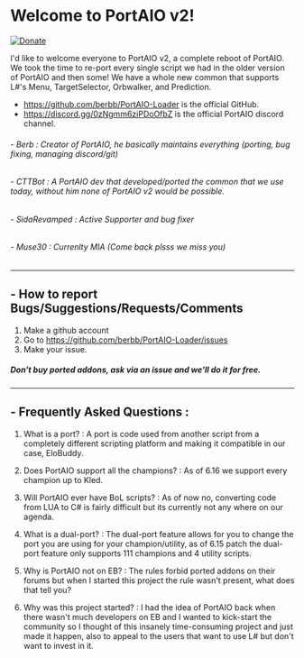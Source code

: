 # Welcome to PortAIO v2!

[![Donate](https://img.shields.io/badge/Donate-PayPal-green.svg)](https://www.paypal.com/cgi-bin/webscr?cmd=_s-xclick&hosted_button_id=DZSQBFWWV9WEN)

I'd like to welcome everyone to PortAIO v2, a complete reboot of PortAIO. We took the time to re-port every single script we had in the older version of PortAIO and then some! We have a whole new common that supports L#'s Menu, TargetSelector, Orbwalker, and Prediction.

- https://github.com/berbb/PortAIO-Loader is the official GitHub.
- https://discord.gg/0zNgmm6ziPDoOfbZ is the official PortAIO discord channel.

###### - Berb : Creator of PortAIO, he basically maintains everything (porting, bug fixing, managing discord/git)
###### - CTTBot : A PortAIO dev that developed/ported the common that we use today, without him none of PortAIO v2 would be possible.
###### - SidaRevamped : Active Supporter and bug fixer
###### - Muse30 : Currenlty MIA (Come back plsss we miss you)

---

## - How to report Bugs/Suggestions/Requests/Comments
1. Make a github account
2. Go to https://github.com/berbb/PortAIO-Loader/issues
3. Make your issue.

##### Don't buy ported addons, ask via an issue and we'll do it for free.

---

## - Frequently Asked Questions :
1. What is a port? : A port is code used from another script from a completely different scripting platform and making it compatible in our case, EloBuddy.

2. Does PortAIO support all the champions? : As of 6.16 we support every champion up to Kled.

3. Will PortAIO ever have BoL scripts? : As of now no, converting code from LUA to C# is fairly difficult but its currently not any where on our agenda.

4. What is a dual-port? : The dual-port feature allows for you to change the port you are using for your champion/utility, as of 6.15 patch the dual-port feature only supports 111 champions and 4 utility scripts.

5. Why is PortAIO not on EB? : The rules forbid ported addons on their forums but when I started this project the rule wasn't present, what does that tell you?

6. Why was this project started? : I had the idea of PortAIO back when there wasn't much developers on EB and I wanted to kick-start the community so I thought of this insanely time-consuming project and just made it happen, also to appeal to the users that want to use L# but don't want to invest in it.
